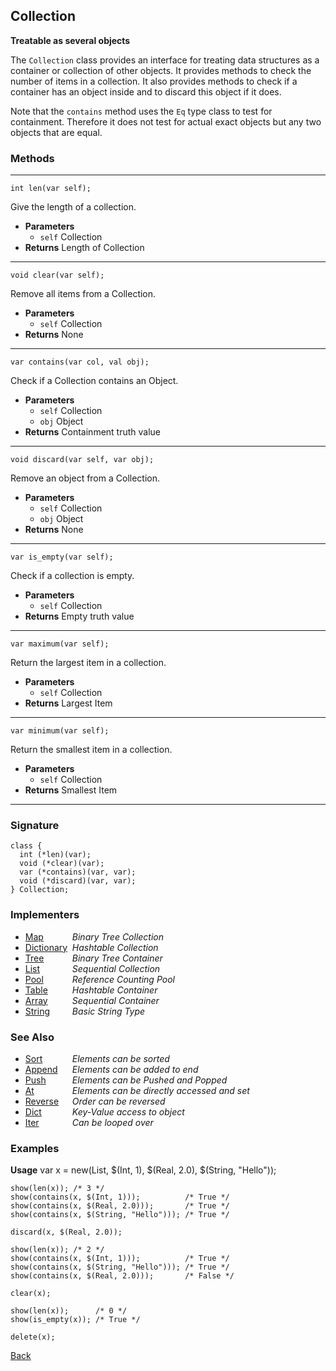 Collection
----------
__Treatable as several objects__

The `Collection` class provides an interface for treating data structures as a container or collection of other objects. It provides methods to check the number of items in a collection. It also provides methods to check if a container has an object inside and to discard this object if it does.

Note that the `contains` method uses the `Eq` type class to test for containment. Therefore it does not test for actual exact objects but any two objects that are equal.


### Methods

-------------------------------

    int len(var self);

Give the length of a collection.

* __Parameters__
    * `self` Collection
* __Returns__ Length of Collection

------------------------------- 

    void clear(var self);

Remove all items from a Collection.

* __Parameters__
    * `self` Collection
* __Returns__ None

------------------------------- 

    var contains(var col, val obj);

Check if a Collection contains an Object.

* __Parameters__
    * `self` Collection
    * `obj` Object
* __Returns__ Containment truth value

------------------------------- 

    void discard(var self, var obj);

Remove an object from a Collection.

* __Parameters__
    * `self` Collection
    * `obj` Object
* __Returns__ None

------------------------------- 

    var is_empty(var self);

Check if a collection is empty.

* __Parameters__
    * `self` Collection
* __Returns__ Empty truth value

------------------------------- 

    var maximum(var self);

Return the largest item in a collection.

* __Parameters__
    * `self` Collection
* __Returns__ Largest Item

------------------------------- 

    var minimum(var self);

Return the smallest item in a collection.

* __Parameters__
    * `self` Collection
* __Returns__ Smallest Item

------------------------------- 


### Signature


    class {
      int (*len)(var);
      void (*clear)(var);
      var (*contains)(var, var);
      void (*discard)(var, var);
    } Collection;
    

### Implementers

* <span style="width:75px; float:left;">[Map](map)</span> _Binary Tree Collection_
* <span style="width:75px; float:left;">[Dictionary](dictionary)</span> _Hashtable Collection_
* <span style="width:75px; float:left;">[Tree](tree)</span> _Binary Tree Container_
* <span style="width:75px; float:left;">[List](list)</span> _Sequential Collection_
* <span style="width:75px; float:left;">[Pool](pool)</span> _Reference Counting Pool_
* <span style="width:75px; float:left;">[Table](table)</span> _Hashtable Container_
* <span style="width:75px; float:left;">[Array](array)</span> _Sequential Container_
* <span style="width:75px; float:left;">[String](string)</span> _Basic String Type_


### See Also

* <span style="width:75px; float:left;">[Sort](sort)</span> _Elements can be sorted_
* <span style="width:75px; float:left;">[Append](append)</span> _Elements can be added to end_
* <span style="width:75px; float:left;">[Push](push)</span> _Elements can be Pushed and Popped_
* <span style="width:75px; float:left;">[At](at)</span> _Elements can be directly accessed and set_
* <span style="width:75px; float:left;">[Reverse](reverse)</span> _Order can be reversed_
* <span style="width:75px; float:left;">[Dict](dict)</span> _Key-Value access to object_
* <span style="width:75px; float:left;">[Iter](iter)</span> _Can be looped over_


### Examples

__Usage__
    var x = new(List, $(Int, 1), $(Real, 2.0), $(String, "Hello"));

    show(len(x)); /* 3 */
    show(contains(x, $(Int, 1)));          /* True */
    show(contains(x, $(Real, 2.0)));       /* True */
    show(contains(x, $(String, "Hello"))); /* True */

    discard(x, $(Real, 2.0));

    show(len(x)); /* 2 */
    show(contains(x, $(Int, 1)));          /* True */
    show(contains(x, $(String, "Hello"))); /* True */
    show(contains(x, $(Real, 2.0)));       /* False */

    clear(x);

    show(len(x));      /* 0 */
    show(is_empty(x)); /* True */

    delete(x);

[Back](/documentation)
